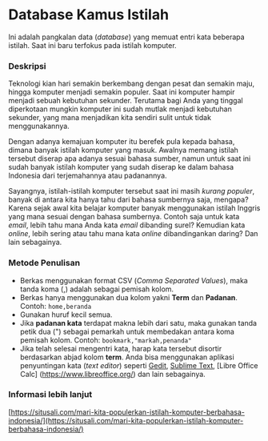 # Database Kamus Istilah

Ini adalah pangkalan data (_database_) yang memuat entri kata beberapa istilah. Saat ini baru terfokus pada istilah komputer.

### Deskripsi
Teknologi kian hari semakin berkembang dengan pesat dan semakin maju, hingga komputer menjadi semakin populer. Saat ini komputer hampir menjadi sebuah kebutuhan sekunder. Terutama bagi Anda yang tinggal diperkotaan mungkin komputer ini sudah mutlak menjadi kebutuhan sekunder, yang mana menjadikan kita sendiri sulit untuk tidak menggunakannya.

Dengan adanya kemajuan komputer itu berefek pula kepada bahasa, dimana banyak istilah komputer yang masuk. Awalnya memang istilah tersebut diserap apa adanya sesuai bahasa sumber, namun untuk saat ini sudah banyak istilah komputer yang sudah diserap ke dalam bahasa Indonesia dari terjemahannya atau padanannya.

Sayangnya, istilah-istilah komputer tersebut saat ini masih *kurang populer*, banyak di antara kita hanya tahu dari bahasa sumbernya saja, mengapa? Karena sejak awal kita belajar komputer banyak menggunakan istilah Inggris yang mana sesuai dengan bahasa sumbernya. Contoh saja untuk kata _email_, lebih tahu mana Anda kata _email_ dibanding surel? Kemudian kata _online_, lebih sering atau tahu mana kata _online_ dibandingankan daring? Dan lain sebagainya.

### Metode Penulisan
- Berkas menggunakan format CSV (_Comma Separated Values_), maka tanda koma (,) adalah sebagai pemisah kolom.
- Berkas hanya menggunakan dua kolom yakni **Term** dan **Padanan**.
Contoh: `home,beranda`
- Gunakan huruf kecil semua.
- Jika **padanan kata** terdapat makna lebih dari satu, maka gunakan tanda petik dua (") sebagai pemarkah untuk membedakan antara koma pemisah kolom.
Contoh: `bookmark,"markah,penanda"`
- Jika telah selesai mengentri kata, harap kata tersebut disortir berdasarkan abjad kolom **term**. Anda bisa menggunakan aplikasi penyuntingan kata (_text editor_) seperti [Gedit](https://wiki.gnome.org/Apps/Gedit), [Sublime Text](https://www.sublimetext.com/), [Libre Office Calc] (https://www.libreoffice.org/) dan lain sebagainya.

### Informasi lebih lanjut
[https://situsali.com/mari-kita-populerkan-istilah-komputer-berbahasa-indonesia/](https://situsali.com/mari-kita-populerkan-istilah-komputer-berbahasa-indonesia/)